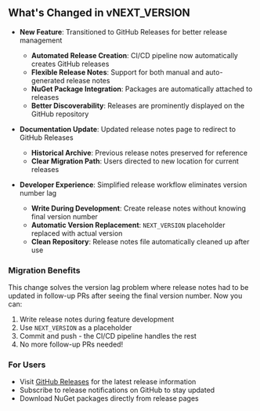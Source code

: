 ﻿## What's Changed in vNEXT_VERSION

- **New Feature**: Transitioned to GitHub Releases for better release management
    - **Automated Release Creation**: CI/CD pipeline now automatically creates GitHub releases
    - **Flexible Release Notes**: Support for both manual and auto-generated release notes
    - **NuGet Package Integration**: Packages are automatically attached to releases
    - **Better Discoverability**: Releases are prominently displayed on the GitHub repository

- **Documentation Update**: Updated release notes page to redirect to GitHub Releases
    - **Historical Archive**: Previous release notes preserved for reference
    - **Clear Migration Path**: Users directed to new location for current releases

- **Developer Experience**: Simplified release workflow eliminates version number lag
    - **Write During Development**: Create release notes without knowing final version number
    - **Automatic Version Replacement**: `NEXT_VERSION` placeholder replaced with actual version
    - **Clean Repository**: Release notes file automatically cleaned up after use

### Migration Benefits

This change solves the version lag problem where release notes had to be updated in follow-up PRs after seeing the final version number. Now you can:

1. Write release notes during feature development
2. Use `NEXT_VERSION` as a placeholder
3. Commit and push - the CI/CD pipeline handles the rest
4. No more follow-up PRs needed!

### For Users

- Visit [GitHub Releases](https://github.com/paulegradie/Sailfish/releases) for the latest release information
- Subscribe to release notifications on GitHub to stay updated
- Download NuGet packages directly from release pages
